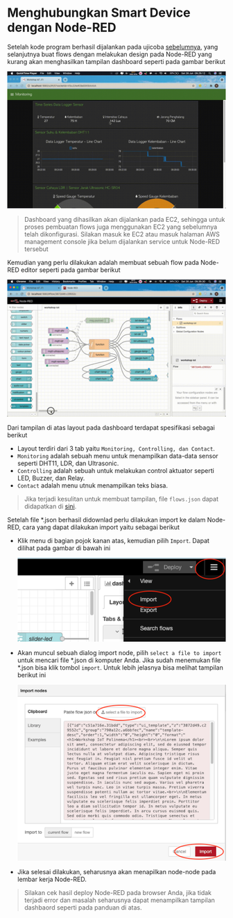# Menghubungkan Smart Device dengan Node-RED

Setelah kode program berhasil dijalankan pada ujicoba [sebelumnya](pengembangan-aplikasi-publisher-subscriber-pada-smart-device-mcu.md), 
yang selanjutnya buat flows dengan melakukan design pada Node-RED yang kurang akan menghasilkan tampilan dashboard 
seperti pada gambar berikut

![](../images/workshop.gif)

> Dashboard yang dihasilkan akan dijalankan pada EC2, sehingga untuk proses pembuatan flows juga menggunakan EC2 yang sebelumnya
> telah dikonfigurasi. Silakan masuk ke EC2 atau masuk halaman AWS management console jika belum dijalankan service untuk 
> Node-RED tersebut

Kemudian yang perlu dilakukan adalah membuat sebuah flow pada Node-RED editor seperti pada gambar berikut

![](../images/workshop2.gif)

Dari tampilan di atas layout pada dashboard terdapat spesifikasi sebagai berikut
+ Layout terdiri dari 3 tab yaitu `Monitoring, Controlling, dan Contact`.
+ `Monitoring` adalah sebuah menu untuk menampilkan data-data sensor seperti DHT11, LDR, dan Ultrasonic.
+ `Controlling` adalah sebuah untuk melakukan control aktuator seperti LED, Buzzer, dan Relay.
+ `Contact` adalah menu utnuk menampilkan teks biasa.

> Jika terjadi kesulitan untuk membuat tampilan, file `flows.json` dapat didapatkan di [sini](../images/flows.json).

Setelah file *.json berhasil didownlad perlu dilakukan import ke dalam Node-RED, cara yang dapat dilakukan import yaitu
sebagai berikut
+ Klik menu di bagian pojok kanan atas, kemudian pilih `Import`. Dapat dilihat pada gambar di bawah ini

    ![Proses import](../images/01.png)

+ Akan muncul sebuah dialog import node, pilih `select a file to import` untuk mencari file *.json di komputer Anda. 
  Jika sudah menemukan file *.json bisa klik tombol `import`. Untuk lebih jelasnya bisa melihat tampilan berikut ini
  
    ![Browser file](../images/02.png)

+ Jika selesai dilakukan, seharusnya akan menapilkan node-node pada lembar kerja Node-RED. 

> Silakan cek hasil deploy Node-RED pada browser Anda, jika tidak terjadi error dan masalah seharusnya dapat menampilkan
> tampilan dashbaord seperti pada panduan di atas.
